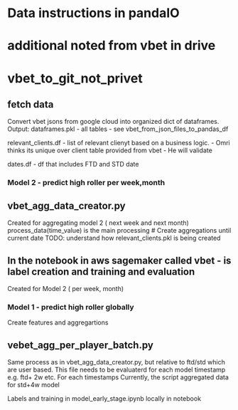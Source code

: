 # Data instructions in pandaIO
# additional noted from vbet in drive

# vbet_to_git_not_privet

## fetch data
Convert vbet jsons from google cloud into organized dict of dataframes.
Output:
dataframes.pkl - all tables - see vbet_from_json_files_to_pandas_df

relevant_clients.df - list of relevant clienyt based on a business logic. - Omri thinks its unique over client table provided from vbet - He will validate

dates.df - df that includes FTD and STD date


### Model 2 - predict high roller per week,month

## vbet_agg_data_creator.py
Created for aggregating model 2 ( next week and next month)
process_data(time_value) is the main processing  # Create aggregations until current date
TODO: understand how relevant_clients.pkl is being created

## In the notebook in aws sagemaker called vbet - is label creation and training and evaluation
Created for Model 2 ( per week, month)


### Model 1 - predict high roller globally

Create features and aggregartions
## vebet_agg_per_player_batch.py 
Same process as in vbet_agg_data_creator.py, but relative to ftd/std which are user based.
This file needs to be evaluaterd for each model timestamp e.g. ftd+ 2w etc. For each timestamps
Currently, the script aggregated data for std+4w model

Labels and training in model_early_stage.ipynb locally in notebook